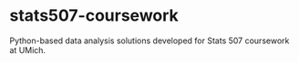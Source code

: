 # stats507-coursework
Python-based data analysis solutions developed for Stats 507 coursework at UMich.
